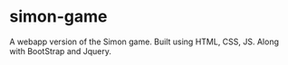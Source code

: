# simon-game
A webapp version of the Simon game. Built using HTML, CSS, JS. Along with BootStrap and Jquery.
